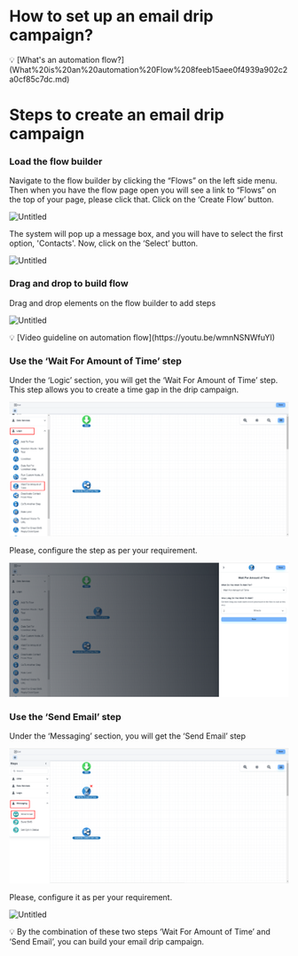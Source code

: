 # How to set up an email drip campaign?

<aside>
💡 [What's an automation flow?](What%20is%20an%20automation%20Flow%208feeb15aee0f4939a902c2a0cf85c7dc.md)

</aside>

# Steps to create an email drip campaign

### Load the flow builder

Navigate to the flow builder by clicking the “Flows” on the left side menu. Then when you have the flow page open you will see a link to “Flows” on the top of your page, please click that. Click on the ‘Create Flow’ button.

![Untitled](../IN%20PROCESS%20Product%20FAQ%20Guides%20a986e24138d14caf8156bfe234b2e8fb/How%20to%20create%20a%20simple%20call%20flow%20for%20inbound%20calls%201e5d0b6cfd3548f6ba7d8e2ec94fac62/Untitled.png)

The system will pop up a message box, and you will have to select the first option, 'Contacts'. Now, click on the ‘Select’ button.

![Untitled](../IN%20PROCESS%20Product%20FAQ%20Guides%20a986e24138d14caf8156bfe234b2e8fb/How%20to%20trigger%20a%20flow%20when%20you%20add%20a%20tag%20efb401ed755b490b99caa8ab7ef2c303/Untitled.png)

### Drag and drop to build flow

Drag and drop elements on the flow builder to add steps

![Untitled](../IN%20PROCESS%20Product%20FAQ%20Guides%20a986e24138d14caf8156bfe234b2e8fb/How%20to%20trigger%20a%20flow%20when%20you%20add%20a%20tag%20efb401ed755b490b99caa8ab7ef2c303/Untitled%201.png)

<aside>
💡 [Video guideline on automation flow](https://youtu.be/wmnNSNWfuYI)

</aside>

### Use the ‘Wait For Amount of Time’ step

Under the ‘Logic’ section, you will get the  ‘Wait For Amount of Time’ step. This step allows you to create a time gap in the drip campaign.

![Untitled](How%20to%20set%20up%20an%20email%20drip%20campaign%20194e78c458a04ea5af86ea01338b3c40/Untitled.png)

Please, configure the step as per your requirement.

![Untitled](How%20to%20set%20up%20an%20email%20drip%20campaign%20194e78c458a04ea5af86ea01338b3c40/Untitled%201.png)

### Use the ‘Send Email’ step

Under the ‘Messaging’ section, you will get the ‘Send Email’ step

![Untitled](How%20to%20set%20up%20an%20email%20drip%20campaign%20194e78c458a04ea5af86ea01338b3c40/Untitled%202.png)

Please, configure it as per your requirement.

![Untitled](../IN%20PROCESS%20Product%20FAQ%20Guides%20a986e24138d14caf8156bfe234b2e8fb/How%20to%20send%20notification%20to%20user%20with%20submitted%20fo%208ad23d2bf5b04f8f8fe10896a411ea88/Untitled.png)

<aside>
💡 By the combination of these two steps ‘Wait For Amount of Time’ and ‘Send Email’, you can build your email drip campaign.

</aside>